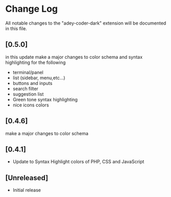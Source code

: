 # Change Log

All notable changes to the "adey-coder-dark" extension will be documented in this file.

## [0.5.0]

in this update make a major changes to color schema and syntax highlighting for the following

- terminal/panel
- list (sidebar, menu,etc...)
- buttons and inputs
- search filter
- suggestion list
- Green tone syntax highlighting
- nice icons colors

## [0.4.6]

make a major changes to color schema

## [0.4.1]

- Update to Syntax Highlight colors of PHP, CSS and JavaScript

## [Unreleased]

- Initial release
